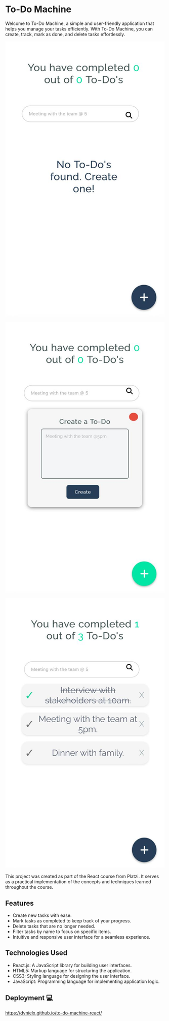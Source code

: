 # To-Do Machine

Welcome to To-Do Machine, a simple and user-friendly application that helps you manage your tasks efficiently. With To-Do Machine, you can create, track, mark as done, and delete tasks effortlessly.

![To-Do Machine](./src/images/to-do-machine-1.jpeg)

![To-Do Machine](./src/images/to-do-machine.jpeg)

![To-Do Machine](./src/images/to-do-machine2.jpeg)

This project was created as part of the React course from Platzi. It serves as a practical implementation of the concepts and techniques learned throughout the course.

## Features

- Create new tasks with ease.
- Mark tasks as completed to keep track of your progress.
- Delete tasks that are no longer needed.
- Filter tasks by name to focus on specific items.
- Intuitive and responsive user interface for a seamless experience.

## Technologies Used

- React.js: A JavaScript library for building user interfaces.
- HTML5: Markup language for structuring the application.
- CSS3: Styling language for designing the user interface.
- JavaScript: Programming language for implementing application logic.

## Deployment 💻

https://dvnielx.github.io/to-do-machine-react/